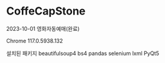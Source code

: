 # CoffeCapStone
2023-10-01 영화자동예매(완료)

Chrome 117.0.5938.132

설치된 패키지 beautifulsoup4 bs4 pandas selenium lxml PyQt5
